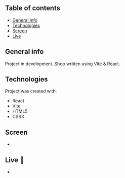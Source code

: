 ## Table of contents
* [General info](#general-info)
* [Technologies](#technologies)
* [Screen](#screen)
* [Live](#live)

## General info
Project in development.
Shop written using Vite & React.

## Technologies
Project was created with:
* React
* Vite
* HTML5
* CSS3

## Screen
-

## Live :star2:
-
